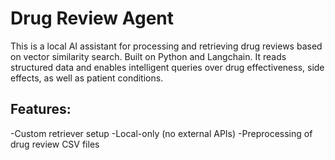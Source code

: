 #  Drug Review Agent

This is a local AI assistant for processing and retrieving drug reviews based on vector similarity search. Built on Python and Langchain. It reads structured data and enables intelligent queries over drug effectiveness, side effects, as well as patient conditions. 

## Features:

-Custom retriever setup
-Local-only (no external APIs)
-Preprocessing of drug review CSV files  